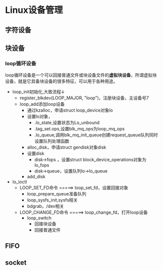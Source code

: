 # Linux设备管理 #
## 字符设备 ##
## 块设备 ##
### loop循环设备 ###

loop循环设备是一个可以回接普通文件或块设备文件的**虚拟块设备**，所谓虚拟块设备，就是它具备块设备的很多特征，可以用于各种用途。

- loop_init初始化,大致流程↓
	- register\_blkdev(LOOP_MAJOR, "loop")，注册块设备，主设备号7
	- loop_add添加loop设备
		- 通过kzalloc，申请struct loop_device对象lo
		- 设置lo对象，
			- .lo_state,设置状态为Lo_unbound
			- .tag_set.ops,设置blk_mq_ops为loop_mq_ops
			- .lo_queue,调用blk_mq_init_queue创建request_queue队列同时设置队列处理函数
		- alloc_disk，申请struct gendisk对象disk
		- 设置disk
			- disk->fops	，设置struct block_device_operations对象为lo_fops
			- disk->queue，设置队列lo->lo_queue
		- add_disk
- lo_ioctl
	- LOOP\_SET\_FD命令 =====> loop\_set\_fd，设置回接对象
		- loop\_prepare_queue准备队列
		- loop\_sysfs_init,sysfs相关
		- bdgrab，/dev相关
	- LOOP\_CHANGE\_FD命令 =====> loop\_change\_fd，打开loop设备
		- loop_switch
			- 回接块设备
			- 回接普通文件

## FIFO ##
## socket ##
